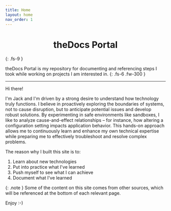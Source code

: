 ```yaml
---
title: Home
layout: home
nav_order: 1
---
```

<h1 style="text-align: center;">theDocs Portal</h1>
{: .fs-9 }


theDocs Portal is my repository for documenting and referencing steps I took while working on projects I am interested in.
{: .fs-6 .fw-300 }

---
  
Hi there!  

I'm Jack and I'm driven by a strong desire to understand how technology truly functions. I believe in proactively exploring the boundaries of systems, not to cause disruption, but to anticipate potential issues and develop robust solutions. By experimenting in safe environments like sandboxes, I like to analyze cause-and-effect relationships – for instance, how altering a configuration setting impacts application behavior. This hands-on approach allows me to continuously learn and enhance my own technical expertise while preparing me to effectively troubleshoot and resolve complex problems.

The reason why I built this site is to:

1. Learn about new technologies
2. Put into practice what I've learned
3. Push myself to see what I can achieve
4. Document what I've learned

{: .note }
Some of the content on this site comes from other sources, which will be referenced at the bottom of each relevant page.  

Enjoy :-)
